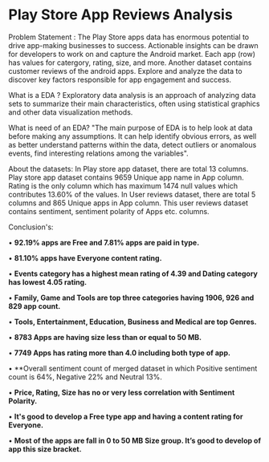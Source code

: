 # Play Store App Reviews Analysis
Problem Statement : 
The Play Store apps data has enormous potential to drive app-making businesses to success. Actionable insights can be drawn for developers to work on and capture the Android market. Each app (row) has values for catergory, rating, size, and more. Another dataset contains customer reviews of the android apps. Explore and analyze the data to discover key factors responsible for app engagement and success.

What is a EDA ? 
Exploratory data analysis is an approach of analyzing data sets to summarize their main characteristics, often using statistical graphics and other data visualization methods.

What is need of an EDA? 
"The main purpose of EDA is to help look at data before making any assumptions. It can help identify obvious errors, as well as better understand patterns within the data, detect outliers or anomalous events, find interesting relations among the variables".

About the datasets: 
In Play store app dataset, there are total 13 columns. Play store app dataset contains 9659 Unique app name in App column. Rating is the only column which has maximum 1474 null values which contributes 13.60% of the values. In User reviews dataset, there are total 5 columns and 865 Unique apps in App column. This user reviews dataset contains sentiment, sentiment polarity of Apps etc. columns.

Conclusion's:

  •	**92.19% apps are Free and 7.81% apps are paid in type.**

  •	**81.10% apps have Everyone content rating.**

  • **Events category has a highest mean rating of 4.39 and Dating category has lowest 4.05 rating.**

  •	**Family, Game and Tools are top three categories having 1906, 926 and 829 app count.**
  
  •	**Tools, Entertainment, Education, Business and Medical are top Genres.**
  
  •	**8783 Apps are having size less than or equal to 50 MB.**
  
  •	**7749 Apps has rating more than 4.0 including both type of app.**
  
  •	**Overall sentiment count of merged dataset in which Positive sentiment count is 64%, Negative 22% and Neutral 13%.
  
  •	**Price, Rating, Size has no or very less correlation with Sentiment Polarity.**
  
  •	**It's good to develop a Free type app and having a content rating for Everyone.**
  
  •	**Most of the apps are fall in 0 to 50 MB Size group. It’s good to develop of app this size bracket.**


